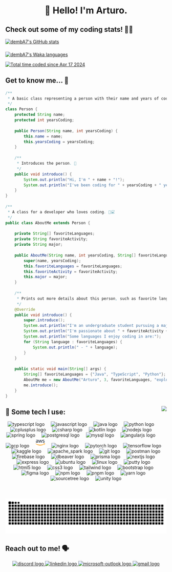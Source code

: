 <h1 align="center">👋 Hello! I'm Arturo.</h2>

###

<h2 align="left">Check out some of my coding stats! 👨‍💻</h2>

[![dembA7's GitHub stats](https://github-readme-stats.vercel.app/api?username=dembA7&theme=discord_old_blurple&hide=stars,contribs&include_all_commits=true&rank_icon=github&custom_title=GitHub%20Stats)](https://github.com/dembA7/github-readme-stats)
###
[![dembA7's Waka languages](https://github-readme-stats.vercel.app/api/wakatime?username=dembA7&theme=discord_old_blurple&layout=compact&custom_title=%20Where%20my%20coding%20hours%20go!&langs_count=16)](https://github.com/dembA7/github-readme-stats)

<p align="left">
    <a href="https://wakatime.com/@018eeebd-19fc-4438-961f-4d498daeb08e">
        <img src="https://wakatime.com/badge/user/018eeebd-19fc-4438-961f-4d498daeb08e.svg" alt="Total time coded since Apr 17 2024" />
    </a>
</p>

###

<h2 align="left">Get to know me... 📖</h2>

```java
/**
 * A basic class representing a person with their name and years of coding experience. 👨‍💻
 */
class Person {
    protected String name;
    protected int yearsCoding;

    public Person(String name, int yearsCoding) {
        this.name = name;
        this.yearsCoding = yearsCoding;
    }

    /**
     * Introduces the person. 👋
     */
    public void introduce() {
        System.out.println("Hi, I'm " + name + "!");
        System.out.println("I've been coding for " + yearsCoding + " years.");
    }
}

/**
 * A class for a developer who loves coding. 👀💻
 */
public class AboutMe extends Person {

    private String[] favoriteLanguages;
    private String favoriteActivity;
    private String major;

    public AboutMe(String name, int yearsCoding, String[] favoriteLanguages, String favoriteActivity, String major) {
        super(name, yearsCoding);
        this.favoriteLanguages = favoriteLanguages;
        this.favoriteActivity = favoriteActivity;
        this.major = major;
    }

    /**
     * Prints out more details about this person, such as favorite languages and activity. 🌟🚀
     */
    @Override
    public void introduce() {
        super.introduce();
        System.out.println("I'm an undergraduate student pursuing a major in " + major + "! 🎓");
        System.out.println("I'm passionate about " + favoriteActivity + ".");
        System.out.println("Some languages I enjoy coding in are:");
        for (String language : favoriteLanguages) {
            System.out.println(" - " + language);
        }
    }

    public static void main(String[] args) {
        String[] favoriteLanguages = {"Java", "TypeScript", "Python"};
        AboutMe me = new AboutMe("Arturo", 3, favoriteLanguages, "exploring AI and creating impactful code", "Computer Science at ITESM Qro");
        me.introduce();
    }
}
```

###

<img align="right" height="150" src="https://media.giphy.com/media/xUA7aW1ddSxtVT5zzi/giphy-downsized-large.gif"  />

###

<h2 align="left">🤖 Some tech I use: </h2>

<div align="center">
  <img src="https://cdn.jsdelivr.net/gh/devicons/devicon/icons/typescript/typescript-original.svg" height="30" alt="typescript logo"  />
  <img width="12" />
  <img src="https://cdn.jsdelivr.net/gh/devicons/devicon/icons/javascript/javascript-original.svg" height="30" alt="javascript logo"  />
  <img width="12" />
  <img src="https://cdn.jsdelivr.net/gh/devicons/devicon/icons/java/java-original.svg" height="30" alt="java logo"  />
  <img width="12" />
  <img src="https://cdn.jsdelivr.net/gh/devicons/devicon/icons/python/python-original.svg" height="30" alt="python logo"  />
  <img width="12" />
  <img src="https://cdn.jsdelivr.net/gh/devicons/devicon/icons/cplusplus/cplusplus-original.svg" height="30" alt="cplusplus logo"  />
  <img width="12" />
  <img src="https://cdn.jsdelivr.net/gh/devicons/devicon/icons/csharp/csharp-original.svg" height="30" alt="csharp logo"  />
  <img width="12" />
  <img src="https://cdn.jsdelivr.net/gh/devicons/devicon/icons/kotlin/kotlin-original.svg" height="30" alt="kotlin logo"  />
  <img width="12" />
  <img src="https://cdn.jsdelivr.net/gh/devicons/devicon/icons/nodejs/nodejs-original.svg" height="30" alt="nodejs logo"  />
  <img width="12" />
  <img src="https://cdn.jsdelivr.net/gh/devicons/devicon/icons/spring/spring-original.svg" height="30" alt="spring logo"  />
  <img width="12" />
  <img src="https://cdn.jsdelivr.net/gh/devicons/devicon/icons/postgresql/postgresql-original.svg" height="30" alt="postgresql logo"  />
  <img width="12" />
  <img src="https://cdn.jsdelivr.net/gh/devicons/devicon/icons/mysql/mysql-original.svg" height="30" alt="mysql logo"  />
  <img width="12" />
  <img src="https://cdn.jsdelivr.net/gh/devicons/devicon/icons/angularjs/angularjs-original.svg" height="30" alt="angularjs logo"  />
  <img width="12" />
  <img src="https://cdn.jsdelivr.net/gh/devicons/devicon/icons/googlecloud/googlecloud-original.svg" height="30" alt="gcp logo"  />
  <img width="12" />
  <img src="https://github.com/devicons/devicon/blob/v2.16.0/icons/amazonwebservices/amazonwebservices-original-wordmark.svg" height="30" alt="amazonwebservices logo"  />
  <img width="12" />
  <img src="https://cdn.jsdelivr.net/gh/devicons/devicon/icons/nginx/nginx-original.svg" height="30" alt="nginx logo"  />
  <img width="12" />
  <img src="https://cdn.jsdelivr.net/gh/devicons/devicon/icons/pytorch/pytorch-original.svg" height="30" alt="pytorch logo"  />
  <img width="12" />
  <img src="https://cdn.jsdelivr.net/gh/devicons/devicon/icons/tensorflow/tensorflow-original.svg" height="30" alt="tensorflow logo"  />
  <img width="12" />
  <img src="https://cdn.jsdelivr.net/gh/devicons/devicon/icons/kaggle/kaggle-original.svg" height="30" alt="kaggle logo"  />
  <img width="12" />
  <img src="https://cdn.jsdelivr.net/gh/devicons/devicon/icons/apachespark/apachespark-original.svg" height="30" alt="apache_spark logo"  />
  <img width="12" />
  <img src="https://cdn.jsdelivr.net/gh/devicons/devicon/icons/git/git-original.svg" height="30" alt="git logo"  />
  <img width="12" />
  <img src="https://cdn.jsdelivr.net/gh/devicons/devicon/icons/postman/postman-original.svg" height="30" alt="postman logo"  />
  <img width="12" />
  <img src="https://cdn.jsdelivr.net/gh/devicons/devicon/icons/firebase/firebase-original.svg" height="30" alt="firebase logo"  />
  <img width="12" />
  <img src="https://cdn.jsdelivr.net/gh/devicons/devicon/icons/dbeaver/dbeaver-original.svg" height="30" alt="dbeaver logo"  />
  <img width="12" />
  <img src="https://cdn.jsdelivr.net/gh/devicons/devicon/icons/prisma/prisma-original.svg" height="30" alt="prisma logo"  />
  <img width="12" />
  <img src="https://cdn.jsdelivr.net/gh/devicons/devicon/icons/nextjs/nextjs-original.svg" height="30" alt="nextjs logo"  />
  <img width="12" />
  <img src="https://cdn.jsdelivr.net/gh/devicons/devicon/icons/express/express-original.svg" height="30" alt="express logo"  />
  <img width="12" />
  <img src="https://cdn.jsdelivr.net/gh/devicons/devicon/icons/ubuntu/ubuntu-original.svg" height="30" alt="ubuntu logo"  />
  <img width="12" />
  <img src="https://cdn.jsdelivr.net/gh/devicons/devicon/icons/linux/linux-original.svg" height="30" alt="linux logo"  />
  <img width="12" />
  <img src="https://cdn.jsdelivr.net/gh/devicons/devicon/icons/putty/putty-original.svg" height="30" alt="putty logo"  />
  <img width="12" />
  <img src="https://cdn.jsdelivr.net/gh/devicons/devicon/icons/html5/html5-original.svg" height="30" alt="html5 logo"  />
  <img width="12" />
  <img src="https://cdn.jsdelivr.net/gh/devicons/devicon/icons/css3/css3-original.svg" height="30" alt="css3 logo"  />
  <img width="12" />
  <img src="https://cdn.jsdelivr.net/gh/devicons/devicon/icons/tailwindcss/tailwindcss-original.svg" height="30" alt="tailwind logo"  />
  <img width="12" />
  <img src="https://cdn.jsdelivr.net/gh/devicons/devicon/icons/bootstrap/bootstrap-original.svg" height="30" alt="bootstrap logo"  />
  <img width="12" />
  <img src="https://cdn.jsdelivr.net/gh/devicons/devicon/icons/figma/figma-original.svg" height="30" alt="figma logo"  />
  <img width="12" />
  <img src="https://cdn.jsdelivr.net/gh/devicons/devicon/icons/npm/npm-original-wordmark.svg" height="30" alt="npm logo"  />
  <img width="12" />
  <img src="https://cdn.jsdelivr.net/gh/devicons/devicon/icons/pnpm/pnpm-original.svg" height="30" alt="pnpm logo"  />
  <img width="12" />
  <img src="https://cdn.jsdelivr.net/gh/devicons/devicon/icons/yarn/yarn-original.svg" height="30" alt="yarn logo"  />
  <img width="12" />
  <img src="https://cdn.jsdelivr.net/gh/devicons/devicon/icons/sourcetree/sourcetree-original.svg" height="30" alt="sourcetree logo"  />
  <img width="12" />
  <img src="https://cdn.jsdelivr.net/gh/devicons/devicon/icons/unity/unity-original.svg" height="30" alt="unity logo"  />
</div>

###

<br clear="both">

![snake_gif](https://github.com/dembA7/dembA7/blob/output/github-contribution-grid-snake-dark.svg)

###

<h2 align="left">Reach out to me! 🗣</h2>

<div align="center">
    <a href="http://discordapp.com/users/596252072974876672" target="_blank">
        <img src="https://img.shields.io/static/v1?message=Discord&logo=discord&label=&color=7289DA&logoColor=white&labelColor=&style=for-the-badge" height="35" alt="discord logo"  />
    </a>
    <a href="https://www.linkedin.com/in/arturodiazlop/" target="_blank">
        <img src="https://img.shields.io/static/v1?message=LinkedIn&logo=linkedin&label=&color=0077B5&logoColor=white&labelColor=&style=for-the-badge" height="35" alt="linkedin logo"  />
    </a>
    <a href="mailto:arturodiazlop@outlook.com?subject=Hello!" target="_blank">
        <img src="https://img.shields.io/static/v1?message=Outlook&logo=microsoft-outlook&label=&color=0078D4&logoColor=white&labelColor=&style=for-the-badge" height="35" alt="microsoft-outlook logo"  />
    </a>
    <a href="mailto:arturodiazlopz@gmail.com?subject=Hello!" target="_blank">
        <img src="https://img.shields.io/static/v1?message=Gmail&logo=gmail&label=&color=D14836&logoColor=white&labelColor=&style=for-the-badge" height="35" alt="gmail logo"  />
    </a>
</div>

###


